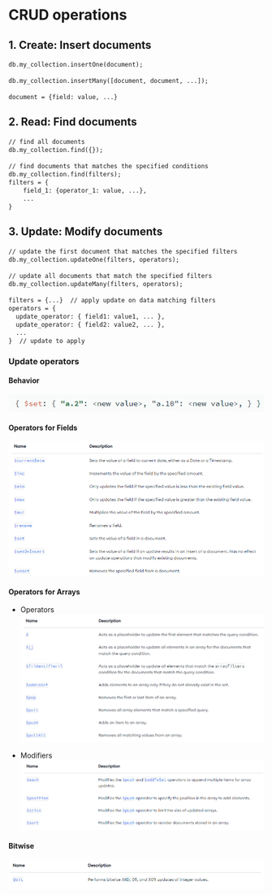 # CRUD operations

## 1. Create: Insert documents

```
db.my_collection.insertOne(document);

db.my_collection.insertMany([document, document, ...]);

document = {field: value, ...}
```

## 2. Read: Find documents

```
// find all documents
db.my_collection.find({});

// find documents that matches the specified conditions
db.my_collection.find(filters);
filters = {
    field_1: {operator_1: value, ...},
    ...
}
```

## 3. Update: Modify documents

```
// update the first document that matches the specified filters
db.my_collection.updateOne(filters, operators);

// update all documents that match the specified filters
db.my_collection.updateMany(filters, operators);

filters = {...}  // apply update on data matching filters
operators = {
  update_operator: { field1: value1, ... },
  update_operator: { field2: value2, ... },
  ...
}  // update to apply
```

### Update operators

#### Behavior

![behavior](image.png)

#### Operators for Fields

![fields](image-1.png)

#### Operators for Arrays

* Operators
![arrays](image-2.png)

* Modifiers
![modify](image-3.png)

#### Bitwise
![bitwise](image-4.png)
